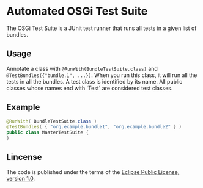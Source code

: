 # Automated OSGi Test Suite

The OSGi Test Suite is a JUnit test runner that runs all tests in a given list of bundles.

## Usage
Annotate a class with `@RunWith(BundleTestSuite.class)` and `@TestBundles({"bundle.1", ...})`. 
When you run this class, it will run all the tests in all the bundles.
A test class is identified by its name. All public classes whose names end with 'Test' are considered test classes.

## Example
````Java
@RunWith( BundleTestSuite.class )
@TestBundles( { "org.example.bundle1", "org.example.bundle2" } )
public class MasterTestSuite {
}
````

## Lincense
The code is published under the terms of the [Eclipse Public License, version 1.0](http://www.eclipse.org/legal/epl-v10.html).

